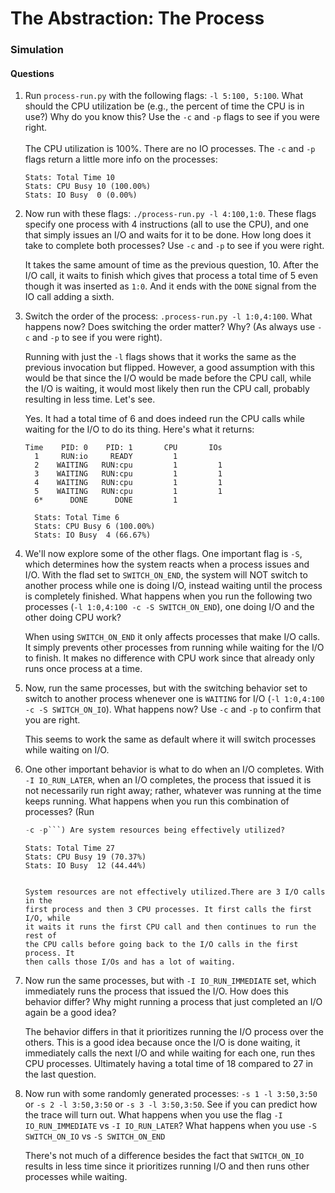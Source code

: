 # The Abstraction: The Process  

### Simulation  

#### Questions  
1. Run ```process-run.py``` with the following flags: ```-l 5:100, 5:100```. What should the CPU utilization be (e.g., the percent of time the CPU is in use?) Why do you know this? Use the ```-c``` and ```-p``` flags to see if you were right.  
   <br>
   The CPU utilization is 100%. There are no IO processes. The ```-c``` and ```-p``` flags return a little more info on the processes:  
   ```
   Stats: Total Time 10
   Stats: CPU Busy 10 (100.00%)
   Stats: IO Busy  0 (0.00%)
   ```  

2. Now run with these flags: ```./process-run.py -l 4:100,1:0```. These flags
   specify one process with 4 instructions (all to use the CPU), and one that
   simply issues an I/O and waits for it to be done. How long does it take to
   complete both processes? Use ```-c``` and ```-p``` to see if you were right.  

   It takes the same amount of time as the previous question, 10. After the I/O
   call, it waits to finish which gives that process a total time of 5 even
   though it was inserted as ```1:0```. And it ends with the ```DONE``` signal
   from the IO call adding a sixth.  

3. Switch the order of the process: ```.process-run.py -l 1:0,4:100```. What
   happens now? Does switching the order matter? Why? (As always use ```-c```
   and ```-p``` to see if you were right).  

   Running with just the ```-l``` flags shows that it works the same as the
   previous invocation but flipped. However, a good assumption with this would
   be that since the I/O would be made before the CPU call, while the I/O is
   waiting, it would most likely then run the CPU call, probably resulting in
   less time. Let's see.

   Yes. It had a total time of 6 and does indeed run the CPU calls while waiting
   for the I/O to do its thing. Here's what it returns:  

   ```
   Time    PID: 0    PID: 1       CPU       IOs
     1     RUN:io     READY         1          
	 2    WAITING   RUN:cpu         1         1
	 3    WAITING   RUN:cpu         1         1
	 4    WAITING   RUN:cpu         1         1
	 5    WAITING   RUN:cpu         1         1
	 6*      DONE      DONE         1

	 Stats: Total Time 6
	 Stats: CPU Busy 6 (100.00%)
	 Stats: IO Busy  4 (66.67%)
   ```  

4. We'll now explore some of the other flags. One important flag is ```-S```,
   which determines how the system reacts when a process issues and I/O. With
   the flad set to ```SWITCH_ON_END```, the system will NOT switch to another
   process while one is doing I/O, instead waiting until the process is
   completely finished. What happens when you run the following two processes
   (```-l 1:0,4:100 -c -S SWITCH_ON_END```), one doing I/O and the other doing
   CPU work?  

   When using ```SWITCH_ON_END``` it only affects processes that make I/O calls.
   It simply prevents other processes from running while waiting for the I/O to
   finish. It makes no difference with CPU work since that already only runs
   once process at a time.  

5. Now, run the same processes, but with the switching behavior set to switch to
   another process whenever one is ```WAITING``` for I/O (```-l 1:0,4:100 -c -S
   SWITCH_ON_IO```). What happens now? Use ```-c``` and ```-p``` to confirm that
   you are right.  

   This seems to work the same as default where it will switch processes while
   waiting on I/O.   

6. One other important behavior is what to do when an I/O completes. With ```-I
   IO_RUN_LATER```, when an I/O completes, the process that issued it is not
   necessarily run right away; rather, whatever was running at the time keeps
   running. What happens when you run this combination of processes? (Run
   ```./process-run.py -l 3:0,5:100,5:100,5:100 -S SWITCH_ON_IO -I IO_RUN_LATER
   -c -p```) Are system resources being effectively utilized?  

	```
	   Stats: Total Time 27
	   Stats: CPU Busy 19 (70.37%)
	   Stats: IO Busy  12 (44.44%)
	```
	
	System resources are not effectively utilized.There are 3 I/O calls in the
	first process and then 3 CPU processes. It first calls the first I/O, while
	it waits it runs the first CPU call and then continues to run the rest of
	the CPU calls before going back to the I/O calls in the first process. It
	then calls those I/Os and has a lot of waiting.  

7. Now run the same processes, but with ```-I IO_RUN_IMMEDIATE``` set, which
   immediately runs the process that issued the I/O. How does this behavior
   differ? Why might running a process that just completed an I/O again be a
   good idea?

   The behavior differs in that it prioritizes running the I/O process over the
   others. This is a good idea because once the I/O is done waiting, it
   immediately calls the next I/O and while waiting for each one, run thes CPU
   processes. Ultimately having a total time of 18 compared to 27 in the last
   question.  

8. Now run with some randomly generated processes: ```-s 1 -l 3:50,3:50``` or
   ```-s 2 -l 3:50,3:50``` or ```-s 3 -l 3:50,3:50```. See if you can predict
   how the trace will turn out. What happens when you use the flag ```-I
   IO_RUN_IMMEDIATE``` vs ```-I IO_RUN_LATER```? What happens when you use
   ```-S SWITCH_ON_IO``` vs ```-S SWITCH_ON_END```  

   There's not much of a difference besides the fact that ```SWITCH_ON_IO```
   results in less time since it prioritizes running I/O and then runs other
   processes while waiting.  

